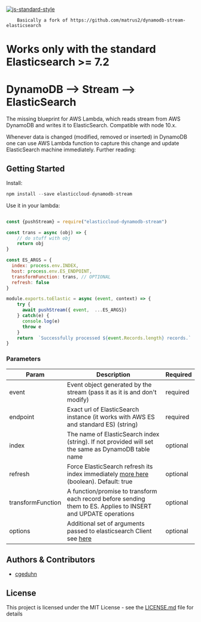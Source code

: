 [![js-standard-style](https://img.shields.io/badge/code%20style-standard-brightgreen.svg)](http://standardjs.com)

```
    Basically a fork of https://github.com/matrus2/dynamodb-stream-elasticsearch                  
```
# Works only with the standard Elasticsearch >= 7.2

# DynamoDB --> Stream --> ElasticSearch

The missing blueprint for AWS Lambda, which reads stream from AWS DynamoDB and writes it to ElasticSearch.
Compatible with node 10.x. 

Whenever data is changed (modified, removed or inserted) in DynamoDB one can use AWS Lambda function to capture this change and update ElasticSearch machine immediately. Further reading:

## Getting Started

Install:
```javascript
npm install --save elasticcloud-dynamodb-stream 
```
Use it in your lambda:
```javascript

const {pushStream} = require("elasticcloud-dynamodb-stream")

const trans = async (obj) => {
    // do stuff with obj
    return obj
}

const ES_ARGS = {
  index: process.env.INDEX, 
  host: process.env.ES_ENDPOINT,
  transformFunction: trans, // OPTIONAL
  refresh: false
}

module.exports.toElastic = async (event, context) => {
    try {
      await pushStream({ event,  ...ES_ARGS})
    } catch(e) {
      console.log(e)
      throw e
    }
    return  `Successfully processed ${event.Records.length} records.`
}


```


### Parameters

| Param  | Description | Required
| ------------- | ------------- | ------------- |
| event | Event object generated by the stream (pass it as it is and don't modify)  | required 
| endpoint  | Exact url of ElasticSearch instance (it works with AWS ES and standard ES) (string) | required
| index  | The name of ElasticSearch index (string). If not provided will set the same as DynamoDB table name | optional
| refresh  | Force ElasticSearch refresh its index immediately [more here](https://www.elastic.co/guide/en/elasticsearch/reference/current/docs-refresh.html) (boolean). Default: true | optional
| transformFunction  | A function/promise to transform each record before sending them to ES. Applies to INSERT and UPDATE operations | optional
| options  | Additional set of arguments passed to elasticsearch Client see [here](https://www.elastic.co/guide/en/elasticsearch/client/javascript-api/16.x/configuration.html#config-options) | optional
## Authors & Contributors

* [cgeduhn](https://github.com/cgeduhn)

## License

This project is licensed under the MIT License - see the [LICENSE.md](LICENSE.md) file for details



